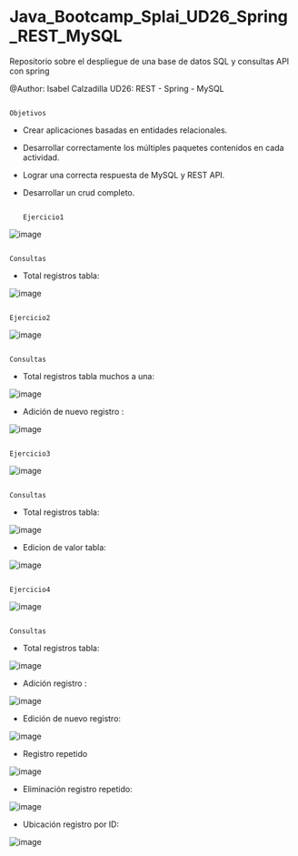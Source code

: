 # Java_Bootcamp_Splai_UD26_Spring_REST_MySQL

Repositorio sobre el despliegue de una base de datos SQL y consultas API con spring

@Author: Isabel Calzadilla
UD26: REST - Spring - MySQL



                                                                      Objetivos
                                                                     

  - Crear aplicaciones basadas en entidades relacionales.
  - Desarrollar correctamente los múltiples paquetes contenidos en cada actividad.
  - Lograr una correcta respuesta de MySQL y REST API.
  - Desarrollar un crud completo.
  
  
  
  
                                                                      Ejercicio1  
                                                                      
                                                                      
   ![image](https://user-images.githubusercontent.com/36207623/156037630-5dbc6e01-aefd-4515-89a4-84dc098b1d33.png)



                                                                      Consultas
                                                                      
                                                                      
                                                                      
  - Total registros tabla:
  
  
  ![image](https://user-images.githubusercontent.com/36207623/156038105-6a1bd8fd-f9e4-4c8a-8cc9-7ce08d638a86.png)



                                                                     Ejercicio2
                                                                      
                                                                      
   

![image](https://user-images.githubusercontent.com/36207623/156038805-8743d7af-1ca1-4c7b-aa30-74496631ae28.png)



                                                                      Consultas
                                                                      
                                                                      
                                                                      
  - Total registros tabla muchos a una:
  
  
  ![image](https://user-images.githubusercontent.com/36207623/156038881-0f471602-abc8-4b55-a6c2-ed6451837372.png)



- Adición de nuevo registro :


![image](https://user-images.githubusercontent.com/36207623/156039338-e9414775-339c-4130-8d71-e0e0d5f463f5.png)



                                                                     Ejercicio3
                                                                      
                                                                      
   
![image](https://user-images.githubusercontent.com/36207623/156039468-b006ccdb-880e-42d1-b2e0-ce9eed4b9fc9.png)



                                                                      Consultas
                                                                      
                                                                      
                                                                      
  - Total registros tabla:


![image](https://user-images.githubusercontent.com/36207623/156040380-d7ce37aa-32b0-4650-859c-1d80817b97de.png)



- Edicion de valor tabla:


![image](https://user-images.githubusercontent.com/36207623/156040715-e2bd0ccd-28cc-498d-9355-81a242d4ef9e.png)



                                                                      Ejercicio4
                                                                      
                                                                      
   
![image](https://user-images.githubusercontent.com/36207623/156040908-fb2f4e83-d723-4f27-9085-977bd44694b3.png)




                                                                      Consultas
                                                                      
                                                                      
                                                                      
  - Total registros tabla:


![image](https://user-images.githubusercontent.com/36207623/156041645-deaabc89-7261-4483-b986-5d640face5d0.png)


  - Adición registro :


![image](https://user-images.githubusercontent.com/36207623/156041900-c72f6639-7462-4752-96b5-3bc4d8eee97d.png)


  - Edición de nuevo registro:
 
 
 ![image](https://user-images.githubusercontent.com/36207623/156042341-59b37e0d-ec1c-48e9-a00e-722e32ec7d49.png)
 
 
 - Registro repetido

![image](https://user-images.githubusercontent.com/36207623/156042712-15ddbf24-301a-4661-b64d-608ee3622b7d.png)


  - Eliminación registro repetido:
 
 
 ![image](https://user-images.githubusercontent.com/36207623/156042884-76a0aaca-6373-4911-8231-795ba91df829.png)


 - Ubicación registro por ID:


![image](https://user-images.githubusercontent.com/36207623/156043066-401ec073-d99f-45f4-8f37-447690309652.png)
